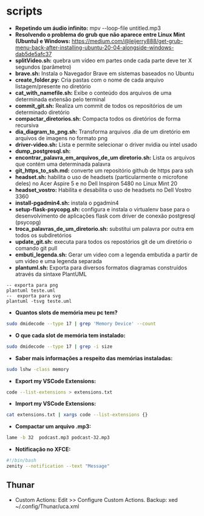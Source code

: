 # scripts
* **Repetindo um áudio infinito:** mpv --loop-file untitled.mp3
* **Resolvendo o problema do grub que não aparece entre Linux Mint (Ubuntu) e Windows:** https://medium.com/@leijerry888/get-grub-menu-back-after-installing-ubuntu-20-04-alongside-windows-dab5de5afc37 
* **splitVideo.sh:** quebra um vídeo em partes onde cada parte deve ter X segundos (parâmetro)
* **brave.sh:** Instala o Navegador Brave em sistemas baseados no Ubuntu
* **create_folder.py:** Cria pastas com o nome de cada arquivo listagem/presente no diretório
* **cat_with_namefile.sh:** Exibe o conteúdo dos arquivos de uma determinada extensão pelo terminal
* **commit_git.sh:** Realiza um commit de todos os repositórios de um determinado diretório
* **compactar_diretorios.sh:** Compacta todos os diretórios de forma recursiva
* **dia_diagram_to_png.sh:** Transforma arquivos .dia de um diretório em arquivos de imagens no formato png
* **driver-video.sh:** Lista e permite selecionar o driver nvidia ou intel usado 
* **dump_postgresql.sh:**
* **encontrar_palavra_em_arquivos_de_um diretorio.sh:** Lista os arquivos que contém uma determinada palavra
* **git_https_to_ssh.md:** converte um repositório github de https para ssh
* **headset.sh:** habilita o uso de headsets (particularmente o microfone deles) no Acer Aspire 5 e no Dell Inspiron 5480 no Linux Mint 20
* **headset_vostro:** Habilita e desabilita o uso de headsets no Dell Vostro 3360
* **install-pgadmin4.sh:** instala o pgadmin4
* **setup-flask-psycopg.sh:** configura e instala o virtualenv base para o desenvolvimento de aplicações flask com driver de conexão postgresql (psycopg)
* **troca_palavras_de_um_diretorio.sh:** substitui um palavra por outra em todos os subdiretórios
* **update_git.sh:** executa para todos os repostórios git de um diretório o comando git pull
* **embuti_legenda.sh:**  Gerar um video com a legenda embutida a partir de um vídeo e uma legenda separada
* **plantuml.sh:**  Exporta para diversos formatos diagramas construídos através da sintaxe PlantUML
```
-- exporta para png
plantuml teste.uml 
--  exporta para svg
plantuml -tsvg teste.uml
```
* **Quantos slots de memória meu pc tem?** 
```bash
sudo dmidecode --type 17 | grep 'Memory Device' --count     
```
* **O que cada slot de memória tem instalado:**
```bash
sudo dmidecode --type 17 | grep -i size
```
* **Saber mais informações a respeito das memórias instaladas:**
```bash
sudo lshw -class memory
```
* **Export my VSCode Extensions:**
```bash
code --list-extensions > extensions.txt
```
* **Import my VSCode Extensions:**
```bash
cat extensions.txt | xargs code --list-extensions {}
```
* **Compactar um arquivo .mp3:**
```bash
lame -b 32  podcast.mp3 podcast-32.mp3
```
* **Notificação no XFCE:** 
```bash
#!/bin/bash
zenity --notification --text "Message"
```


## Thunar

* Custom Actions: Edit >> Configure Custom Actions. Backup: xed ~/.config/Thunar/uca.xml

